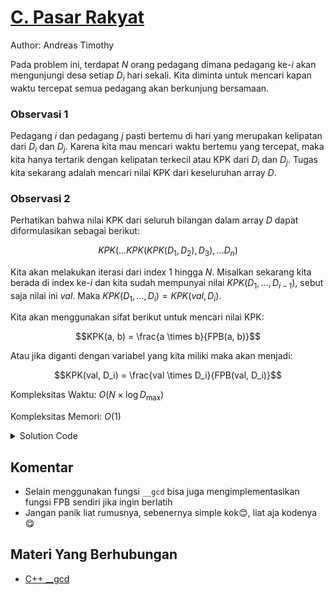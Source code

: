 # [C. Pasar Rakyat](https://tlx.toki.id/courses/competitive/chapters/02/problems/C)

Author: Andreas Timothy

Pada problem ini, terdapat $N$ orang pedagang dimana pedagang ke-$i$ akan mengunjungi desa setiap $D_i$ hari sekali. Kita diminta untuk mencari kapan waktu tercepat semua pedagang akan berkunjung bersamaan.

### **Observasi 1**

Pedagang $i$ dan pedagang $j$ pasti bertemu di hari yang merupakan kelipatan dari $D_i$ dan $D_j$. Karena kita mau mencari waktu bertemu yang tercepat, maka kita hanya tertarik dengan kelipatan terkecil atau $\text{KPK}$ dari $D_i$ dan $D_j$. Tugas kita sekarang adalah mencari nilai $\text{KPK}$ dari keseluruhan array $D$.

### **Observasi 2**

Perhatikan bahwa nilai $\text{KPK}$ dari seluruh bilangan dalam array $D$ dapat diformulasikan sebagai berikut:

$$KPK(...KPK(KPK(D_1, D_2), D_3), ...D_n)$$

Kita akan melakukan iterasi dari index $1$ hingga $N$. Misalkan sekarang kita berada di index ke-$i$ dan kita sudah mempunyai nilai $KPK(D_1, ..., D_{i-1})$, sebut saja nilai ini $val$. Maka $KPK(D_1, ..., D_i) = KPK(val, D_i)$.

Kita akan menggunakan sifat berikut untuk mencari nilai $\text{KPK}$:

$$KPK(a, b) = \frac{a \times b}{FPB(a, b)}$$

Atau jika diganti dengan variabel yang kita miliki maka akan menjadi:

$$KPK(val, D_i) = \frac{val \times D_i}{FPB(val, D_i)}$$

Kompleksitas Waktu: $O(N \times \log D_{\max})$

Kompleksitas Memori: $O(1)$

<details>
  <summary>Solution Code</summary>

```c++
#include <bits/stdc++.h>
using namespace std;

int n, d, fpb, val;

int main() {
  cin >> n;
  for (int i = 1; i <= n; i++) {
    cin >> d;
    if (i == 1) {
      // Inisialisasi nilai val
      val = d;
    } else {
      // Fungsi __gcd bawaan C++ untuk mencari nilai FPB
      fpb = __gcd(val, d);
      val = val * d / fpb;
    }
  }
  cout << val << '\n';
}
```

</details>

## Komentar

- Selain menggunakan fungsi `__gcd` bisa juga mengimplementasikan fungsi $\text{FPB}$ sendiri jika ingin berlatih
- Jangan panik liat rumusnya, sebenernya simple kok😊, liat aja kodenya😋

## Materi Yang Berhubungan

- [C++ \_\_gcd](https://www.geeksforgeeks.org/stdgcd-c-inbuilt-function-finding-gcd/)
